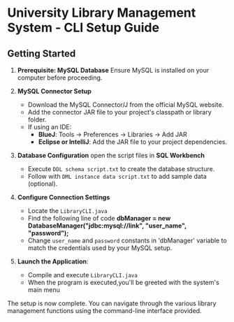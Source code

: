 # University Library Management System - CLI Setup Guide

## Getting Started

1. **Prerequisite: MySQL Database** Ensure MySQL is installed on your computer before proceeding.

2. **MySQL Connector Setup**
   - Download the MySQL Connector/J from the official MySQL website.
   - Add the connector JAR file to your project's classpath or library folder.
   - If using an IDE:
        - **BlueJ**: Tools → Preferences → Libraries → Add JAR
        - **Eclipse or IntelliJ**: Add the JAR file to your project dependencies.
          
3. **Database Configuration** open the script files in **SQL Workbench**
   - Execute `DDL schema script.txt` to create the database structure.
   - Follow with `DML instance data script.txt` to add sample data (optional).

4. **Configure Connection Settings**
   - Locate the `LibraryCLI.java`
   - Find the following line of code **dbManager = new DatabaseManager("jdbc:mysql://link", "user_name", "password");**
   - Change `user_name` and `password` constants in 'dbManager' variable to match the credentials used by your MySQL setup.

5. **Launch the Application**:
   - Compile and execute `LibraryCLI.java`
   - When the program is executed,you'll be greeted with the system's main menu

The setup is now complete. You can navigate through the various library management functions using the command-line interface provided.
